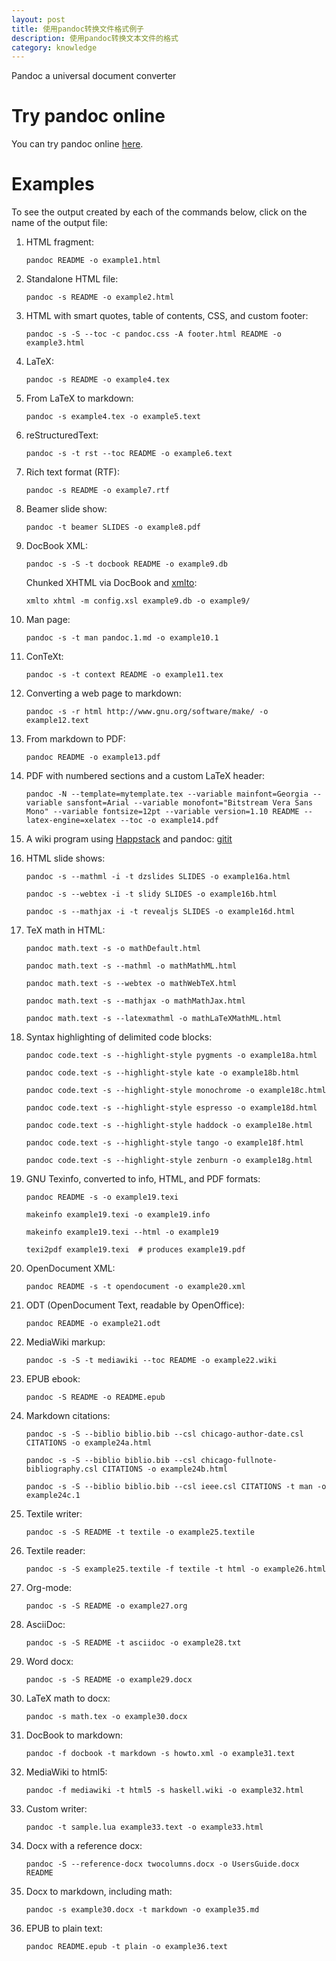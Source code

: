 ```yaml
---
layout: post
title: 使用pandoc转换文件格式例子
description: 使用pandoc转换文本文件的格式
category: knowledge
---
```


[](http://johnmacfarlane.net/pandoc)

Pandoc a universal document converter

Try pandoc online
=================

You can try pandoc online [here](http://johnmacfarlane.net/pandoc/try).

Examples
========

To see the output created by each of the commands below, click on the
name of the output file:

1.  HTML fragment:

        pandoc README -o example1.html

2.  Standalone HTML file:

        pandoc -s README -o example2.html

3.  HTML with smart quotes, table of contents, CSS, and custom footer:

        pandoc -s -S --toc -c pandoc.css -A footer.html README -o example3.html

4.  LaTeX:

        pandoc -s README -o example4.tex

5.  From LaTeX to markdown:

        pandoc -s example4.tex -o example5.text

6.  reStructuredText:

        pandoc -s -t rst --toc README -o example6.text

7.  Rich text format (RTF):

        pandoc -s README -o example7.rtf

8.  Beamer slide show:

        pandoc -t beamer SLIDES -o example8.pdf

9.  DocBook XML:

        pandoc -s -S -t docbook README -o example9.db

    Chunked XHTML via DocBook and
    [xmlto](http://cyberelk.net/tim/xmlto/):

        xmlto xhtml -m config.xsl example9.db -o example9/

10. Man page:

        pandoc -s -t man pandoc.1.md -o example10.1

11. ConTeXt:

        pandoc -s -t context README -o example11.tex

12. Converting a web page to markdown:

        pandoc -s -r html http://www.gnu.org/software/make/ -o example12.text

13. From markdown to PDF:

        pandoc README -o example13.pdf

14. PDF with numbered sections and a custom LaTeX header:

        pandoc -N --template=mytemplate.tex --variable mainfont=Georgia --variable sansfont=Arial --variable monofont="Bitstream Vera Sans Mono" --variable fontsize=12pt --variable version=1.10 README --latex-engine=xelatex --toc -o example14.pdf

15. A wiki program using [Happstack](http://happstack.com) and pandoc:
    [gitit](http://gitit.net)

16. HTML slide shows:

        pandoc -s --mathml -i -t dzslides SLIDES -o example16a.html

        pandoc -s --webtex -i -t slidy SLIDES -o example16b.html

        pandoc -s --mathjax -i -t revealjs SLIDES -o example16d.html

17. TeX math in HTML:

        pandoc math.text -s -o mathDefault.html

        pandoc math.text -s --mathml -o mathMathML.html

        pandoc math.text -s --webtex -o mathWebTeX.html

        pandoc math.text -s --mathjax -o mathMathJax.html

        pandoc math.text -s --latexmathml -o mathLaTeXMathML.html

18. Syntax highlighting of delimited code blocks:

        pandoc code.text -s --highlight-style pygments -o example18a.html

        pandoc code.text -s --highlight-style kate -o example18b.html

        pandoc code.text -s --highlight-style monochrome -o example18c.html

        pandoc code.text -s --highlight-style espresso -o example18d.html

        pandoc code.text -s --highlight-style haddock -o example18e.html

        pandoc code.text -s --highlight-style tango -o example18f.html

        pandoc code.text -s --highlight-style zenburn -o example18g.html

19. GNU Texinfo, converted to info, HTML, and PDF formats:

        pandoc README -s -o example19.texi

        makeinfo example19.texi -o example19.info

        makeinfo example19.texi --html -o example19

        texi2pdf example19.texi  # produces example19.pdf

20. OpenDocument XML:

        pandoc README -s -t opendocument -o example20.xml

21. ODT (OpenDocument Text, readable by OpenOffice):

        pandoc README -o example21.odt

22. MediaWiki markup:

        pandoc -s -S -t mediawiki --toc README -o example22.wiki

23. EPUB ebook:

        pandoc -S README -o README.epub

24. Markdown citations:

        pandoc -s -S --biblio biblio.bib --csl chicago-author-date.csl CITATIONS -o example24a.html

        pandoc -s -S --biblio biblio.bib --csl chicago-fullnote-bibliography.csl CITATIONS -o example24b.html

        pandoc -s -S --biblio biblio.bib --csl ieee.csl CITATIONS -t man -o example24c.1

25. Textile writer:

        pandoc -s -S README -t textile -o example25.textile

26. Textile reader:

        pandoc -s -S example25.textile -f textile -t html -o example26.html

27. Org-mode:

        pandoc -s -S README -o example27.org

28. AsciiDoc:

        pandoc -s -S README -t asciidoc -o example28.txt

29. Word docx:

        pandoc -s -S README -o example29.docx

30. LaTeX math to docx:

        pandoc -s math.tex -o example30.docx

31. DocBook to markdown:

        pandoc -f docbook -t markdown -s howto.xml -o example31.text

32. MediaWiki to html5:

        pandoc -f mediawiki -t html5 -s haskell.wiki -o example32.html

33. Custom writer:

        pandoc -t sample.lua example33.text -o example33.html

34. Docx with a reference docx:

        pandoc -S --reference-docx twocolumns.docx -o UsersGuide.docx README

35. Docx to markdown, including math:

        pandoc -s example30.docx -t markdown -o example35.md

36. EPUB to plain text:

        pandoc README.epub -t plain -o example36.text
